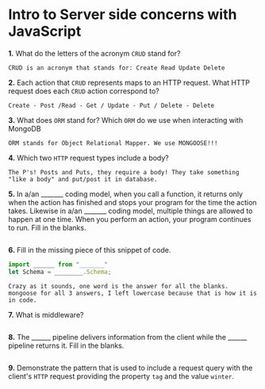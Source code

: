 # Intro to Server side concerns with JavaScript

**1.** What do the letters of the acronym `CRUD` stand for?
<!-- enter you answer in the space below -->
```
CRUD is an acronym that stands for: Create Read Update Delete
```
**2.** Each action that `CRUD` represents maps to an HTTP request. What HTTP request does each `CRUD` action correspond to?
<!-- enter you answer in the space below -->
```
Create - Post /Read - Get / Update - Put / Delete - Delete
```
**3.** What does `ORM` stand for? Which `ORM` do we use when interacting with MongoDB
<!-- enter you answer in the space below -->
```
ORM stands for Object Relational Mapper. We use MONGOOSE!!!
```
**4.** Which two `HTTP` request types include a body?
<!-- enter you answer in the space below -->
```
The P's! Posts and Puts, they require a body! They take something "like a body" and put/post it in database.
```
**5.** In a/an _______ coding model, when you call a function, it returns only when the action has finished and stops your program for the time the action takes. Likewise in a/an _______ coding model, multiple things are allowed to happen at one time. When you perform an action, your program continues to run.  Fill in the blanks.
<!-- enter you answer in the space below -->
```

```

**6.** Fill in the missing piece of this snippet of code.
```js
import ______ from "_______"
let Schema = ________.Schema;
```
<!-- enter you answer in the space below -->
```
Crazy as it sounds, one word is the answer for all the blanks. mongoose for all 3 answers, I left lowercase because that is how it is in code.
```
**7.** What is middleware?
<!-- enter you answer in the space below -->
```

```
**8.** The ______ pipeline delivers information from the client while the ______ pipeline returns it. Fill in the blanks. 
<!-- enter you answer in the space below -->
```

```
**9.** 
Demonstrate the pattern that is used to include a request query with the client's `HTTP` request providing the property `tag` and the value `winter`.
<!-- enter you answer in the space below -->
```

```